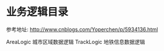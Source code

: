 业务逻辑目录
=====================
参考地址: http://www.cnblogs.com/Yoperchen/p/5934136.html

AreaLogic 城市区域数据逻辑
TrackLogic 地铁信息数据逻辑